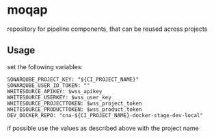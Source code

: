 # moqap

repository for pipeline components, that can be reused across projects

## Usage

set the following variables:
```
SONARQUBE_PROJECT_KEY: "${CI_PROJECT_NAME}"
SONARQUBE_USER_ID_TOKEN: ""
WHITESOURCE_APIKEY: $wss_apikey
WHITESOURCE_USERKEY: $wss_user_key
WHITESOURCE_PROJECTTOKEN: $wss_project_token
WHITESOURCE_PRODUCTTOKEN: $wss_product_token
DEV_DOCKER_REPO: "cna-${CI_PROJECT_NAME}-docker-stage-dev-local"
```
if possible use the values as described above with the project name